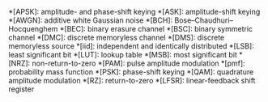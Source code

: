 *[APSK]: amplitude- and phase-shift keying
*[ASK]: amplitude-shift keying
*[AWGN]: additive white Gaussian noise
*[BCH]: Bose–Chaudhuri–Hocquenghem
*[BEC]: binary erasure channel
*[BSC]: binary symmetric channel
*[DMC]: discrete memoryless channel
*[DMS]: discrete memoryless source
*[iid]: independent and identically distributed
*[LSB]: least significant bit
*[LUT]: lookup table
*[MSB]: most significant bit
*[NRZ]: non-return-to-zero
*[PAM]: pulse amplitude modulation
*[pmf]: probability mass function
*[PSK]: phase-shift keying
*[QAM]: quadrature amplitude modulation
*[RZ]: return-to-zero
*[LFSR]: linear-feedback shift register
